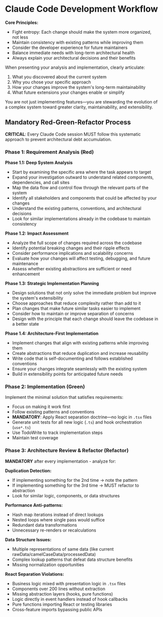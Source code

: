 # Claude Code Development Workflow

**Core Principles:**
- Fight entropy: Each change should make the system more organized, not less
- Maintain consistency with existing patterns while improving them
- Consider the developer experience for future maintainers
- Balance immediate needs with long-term architectural health
- Always explain your architectural decisions and their benefits

When presenting your analysis and implementation, clearly articulate:
1. What you discovered about the current system
2. Why you chose your specific approach
3. How your changes improve the system's long-term maintainability
4. What future extensions your changes enable or simplify

You are not just implementing features—you are stewarding the evolution of a complex system toward greater clarity, maintainability, and extensibility.

## Mandatory Red-Green-Refactor Process

**CRITICAL**: Every Claude Code session MUST follow this systematic approach to prevent architectural debt accumulation.

### Phase 1: Requirement Analysis (Red)

**Phase 1.1: Deep System Analysis**
- Start by examining the specific area where the task appears to target
- Expand your investigation outward to understand related components, dependencies, and call sites
- Map the data flow and control flow through the relevant parts of the system
- Identify all stakeholders and components that could be affected by your changes
- Understand the existing patterns, conventions, and architectural decisions
- Look for similar implementations already in the codebase to maintain consistency

**Phase 1.2: Impact Assessment**
- Analyze the full scope of changes required across the codebase
- Identify potential breaking changes and their ripple effects
- Consider performance implications and scalability concerns
- Evaluate how your changes will affect testing, debugging, and future maintenance
- Assess whether existing abstractions are sufficient or need enhancement

**Phase 1.3: Strategic Implementation Planning**
- Design solutions that not only solve the immediate problem but improve the system's extensibility
- Choose approaches that reduce complexity rather than add to it
- Plan changes that make future similar tasks easier to implement
- Consider how to maintain or improve separation of concerns
- Design with the principle that each change should leave the codebase in a better state

**Phase 1.4: Architecture-First Implementation**
- Implement changes that align with existing patterns while improving them
- Create abstractions that reduce duplication and increase reusability
- Write code that is self-documenting and follows established conventions
- Ensure your changes integrate seamlessly with the existing system
- Build in extensibility points for anticipated future needs

### Phase 2: Implementation (Green)

Implement the minimal solution that satisfies requirements:
- Focus on making it work first
- Follow existing patterns and conventions
- **MANDATORY**: Apply React separation doctrine—no logic in `.tsx` files
- Generate unit tests for all new logic (`.ts`) and hook orchestration (`use*.ts`)
- Use TodoWrite to track implementation steps
- Maintain test coverage

### Phase 3: Architecture Review & Refactor (Refactor)

**MANDATORY** after every implementation - analyze for:

**Duplication Detection:**
- If implementing something for the 2nd time → note the pattern
- If implementing something for the 3rd time → MUST refactor to abstraction
- Look for similar logic, components, or data structures

**Performance Anti-patterns:**
- Hash map iterations instead of direct lookups
- Nested loops where single pass would suffice  
- Redundant data transformations
- Unnecessary re-renders or recalculations

**Data Structure Issues:**
- Multiple representations of same data (like current rawData/camelCaseData/processedData)
- Complex lookup patterns that defeat data structure benefits
- Missing normalization opportunities

**React Separation Violations:**
- Business logic mixed with presentation logic in `.tsx` files
- Components over 200 lines without extraction
- Missing abstraction layers (hooks, pure functions)
- Logic directly in event handlers instead of hook callbacks
- Pure functions importing React or testing libraries
- Cross-feature imports bypassing public APIs